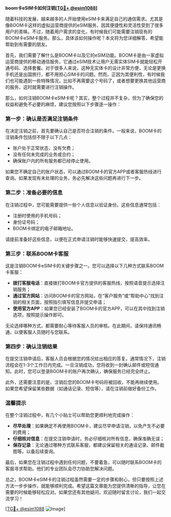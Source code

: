 **boom卡eSIM卡如何注销[[TG💪+ @esim1088](https://t.me/s/esim1088)]**

随着科技的发展，越来越多的人开始使用eSIM卡来满足自己的通信需求。尤其是像BOOM卡这样的虚拟运营商提供的eSIM服务，因其便捷性和灵活性受到了很多用户的青睐。不过，随着用户需求的变化，有时候我们可能需要注销现有的BOOM卡eSIM卡服务。那么，具体该如何操作呢？本文将为您详细解答，希望能帮助到有需要的朋友。

首先，我们需要了解什么是BOOM卡以及它的eSIM功能。BOOM卡是由一家虚拟运营商提供的移动通信服务，它通过eSIM技术让用户无需实体SIM卡就能轻松开通号码、选择套餐。对于很多人来说，这种无实体卡的设计非常方便，无论是更换手机还是出国旅行，都不用担心SIM卡的问题。然而，正因为其便利性，有时候我们也可能遇到一些特殊情况，比如不再需要这个号码了，或者想要更换其他运营商的服务，这时就需要进行注销操作。

那么，如何注销BOOM卡eSIM卡呢？其实，整个过程并不复杂，但为了确保您的权益和避免不必要的麻烦，建议您按照以下步骤逐一操作：

### 第一步：确认是否满足注销条件

在决定注销之前，首先要确认自己是否符合注销的条件。一般来说，BOOM卡的注销条件包括但不限于以下几点：
- 账户处于正常状态，没有欠费；
- 没有任何未完成的业务或合约；
- 确保账户内的所有服务都已经停止使用。

如果您不确定自己的账户状态，可以通过BOOM卡的官方APP或者客服热线进行查询。如果发现有未处理的业务，务必先解决这些问题再进行下一步。

### 第二步：准备必要的信息

在注销过程中，您可能需要提供一些个人信息以验证身份。这些信息通常包括：
- 注册时使用的手机号码；
- 身份证号码；
- BOOM卡绑定的电子邮箱地址。

请提前准备好这些信息，以便在正式申请注销时能够快速提交，提高效率。

### 第三步：联系BOOM卡客服

这是注销BOOM卡eSIM卡的关键步骤之一。您可以选择以下几种方式联系BOOM卡客服：
- **拨打客服电话**：直接拨打BOOM卡官方提供的客服热线，按照语音提示选择注销服务；
- **通过官方网站**：访问BOOM卡的官方网站，在“客户服务”或“帮助中心”找到注销的相关页面，按照指引填写信息并提交申请；
- **使用官方APP**：如果您已经安装了BOOM卡的官方APP，可以在其中找到注销选项，按照提示操作即可。

无论选择哪种方式，都需要耐心等待客服人员的审核。在此期间，请保持通讯畅通，以便客服人员随时与您联系。

### 第四步：确认注销结果

在提交注销申请后，客服人员会根据您的情况给出相应的答复。通常情况下，注销流程会在1-3个工作日内完成。一旦注销成功，您将收到一封确认邮件或短信通知。此时，您可以登录BOOM卡的账户再次确认，确保服务已经完全终止。

此外，还需要注意的是，注销后您的BOOM卡号码将被回收，不能再继续使用。如果您希望保留某些数据（如通话记录、短信等），请在注销前做好备份工作。

### 温馨提示

在整个注销过程中，有几个小贴士可以帮助您更顺利地完成操作：
- **尽早处理**：如果确定不再使用BOOM卡，建议尽早申请注销，以免产生不必要的费用；
- **仔细核对信息**：在提交注销申请时，务必仔细核对所有信息，确保准确无误；
- **保存记录**：无论通过哪种方式联系客服，都建议保留相关的通话记录、邮件截图等，以备后续查询。

最后，如果您在注销过程中遇到任何问题，不要着急，可以随时联系BOOM卡的客服寻求帮助。他们的专业团队会尽力协助您解决问题。

总之，BOOM卡eSIM卡的注销过程虽然需要一定的步骤和耐心，但只要按照上述方法一步步操作，就能够顺利完成。希望这篇文章能为您提供清晰的指导，让您在需要的时候能够轻松应对。如果您还有其他疑问，欢迎随时留言讨论，我们一起交流学习！

[[TG💪+ @esim1088](https://t.me/s/esim1088) ![Image](https://i.postimg.cc/4NQfJmqS/Snipaste-2025-05-13-00-14-12.png)]